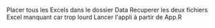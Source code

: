 Placer tous les Excels dans le dossier Data
Recuperer les deux fichiers Excel manquant car trop lourd
Lancer l'appli à partir de App.R
